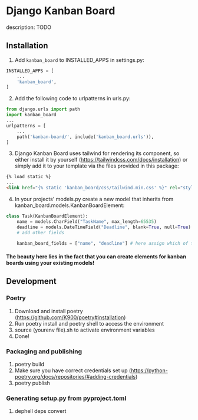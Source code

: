 # Django Kanban Board

description: TODO

## Installation

1. Add `kanban_board` to INSTALLED_APPS in settings.py:

```python
INSTALLED_APPS = [
    ...
    'kanban_board',
]
```

2. Add the following code to urlpatterns in urls.py:

```python
from django.urls import path
import kanban_board
...
urlpatterns = [
    ...
    path('kanban-board/', include('kanban_board.urls')),
]
```

3. Django Kanban Board uses tailwind for rendering its component, so either install it by yourself (https://tailwindcss.com/docs/installation) or simply add it to your template via the files provided in this package:

```html
{% load static %}
...
<link href="{% static 'kanban_board/css/tailwind.min.css' %}" rel="stylesheet">
```

4. In your projects' models.py create a new model that inherits from kanban_board.models.KanbanBoardElement:

```python
class Task(KanbanBoardElement):
    name = models.CharField("TaskName", max_length=65535)
    deadline = models.DateTimeField("Deadline", blank=True, null=True)
    # add other fields

    kanban_board_fields = ["name", "deadline"] # here assign which of them will be displayed on your kanban boards
```

#### The beauty here lies in the fact that you can create elements for kanban boards using your existing models!

## Development

### Poetry

1. Download and install poetry (https://github.com/K900/poetry#installation)
2. Run poetry install and poetry shell to access the environment
3. source (yourenv file).sh to activate environment variables
4. Done!

### Packaging and publishing

1. poetry build
2. Make sure you have correct credentials set up (https://python-poetry.org/docs/repositories/#adding-credentials)
3. poetry publish

### Generating setup.py from pyproject.toml

1. dephell deps convert
